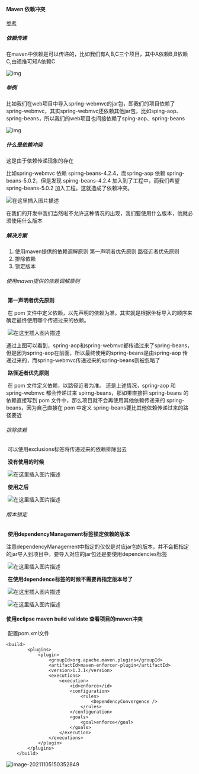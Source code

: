 #### Maven 依赖冲突

[参考](https://www.cnblogs.com/pjhaymy/p/13961725.html)

##### 依赖传递

在maven中依赖是可以传递的，比如我们有A,B,C三个项目，其中A依赖B,B依赖C,由递推可知A依赖C

![img](https://i.loli.net/2021/11/05/ZfnCQ3LwtWeP8jk.png)

##### 举例

比如我们在web项目中导入spring-webmvc的jar包，即我们的项目依赖了spring-webmvc，其实spring-webmvc还依赖其他jar包，比如sping-aop、spring-beans，所以我们的web项目也间接依赖了sping-aop、spring-beans

![img](https://i.loli.net/2021/11/05/HvD3nSh1PqQx7MT.png)

##### 什么是依赖冲突

这是由于依赖传递现象的存在

比如spring-webmvc 依赖 spirng-beans-4.2.4，而spring-aop 依赖  spring-beans-5.0.2，但是发现 spirng-beans-4.2.4 加入到了工程中，而我们希望  spring-beans-5.0.2 加入工程。这就造成了依赖冲突。

![在这里插入图片描述](https://i.loli.net/2021/11/05/dhBkT5pVWuLZNvn.png)

在我们的开发中我们当然啦不允许这种情况的出现，我们要使用什么版本，他就必须使用什么版本

##### 解决方案

1. 使用maven提供的依赖调解原则
    第一声明者优先原则
    路径近者优先原则
2. 排除依赖
3. 锁定版本

###### 使用maven提供的依赖调解原则

​	**第一声明者优先原则**

​	在 pom 文件中定义依赖，以先声明的依赖为准。其实就是根据坐标导入的顺序来确定最终使用哪个传递过来的依赖。

​	![在这里插入图片描述](https://i.loli.net/2021/11/05/qfEg8FjkrNHZJcL.png)

​	通过上图可以看到，spring-aop和spring-webmvc都传递过来了spring-beans，但是因为spring-aop在前面，所以最终使用的spring-beans是由spring-aop	传递过来的，而spring-webmvc传递过来的spring-beans则被忽略了

​	**路径近者优先原则**

​	在 pom 文件定义依赖，以路径近者为准。
 	还是上述情况，spring-aop 和 spring-webmvc 都会传递过来 spirng-beans，那如果直接把  spring-beans 的依赖直接写到 pom 文件中，那么项目就不会再使用其他依赖传递来的 spring-beans，因为自己直接在 pom 中定义 spring-beans要比其他依赖传递过来的路径要近

###### 排除依赖

​	可以使用exclusions标签将传递过来的依赖排除出去

​	**没有使用的时候**

​	![在这里插入图片描述](https://i.loli.net/2021/11/05/aZ4loP5FhriBOmG.png)

​	**使用之后**

​	![在这里插入图片描述](https://i.loli.net/2021/11/05/VxyXqPpkA8orHOj.png)

###### 版本锁定

​	**使用dependencyManagement标签锁定依赖的版本**

​	注意dependencyManagement中指定的仅仅是对应jar包的版本，并不会把指定的jar导入到项目中，要导入对应的jar包还是要使用dependencies标签

​	![在这里插入图片描述](https://i.loli.net/2021/11/05/CdhxUr7IOSAfTKp.png)	

​	**在使用dependence标签的时候不需要再指定版本号了**

​	![在这里插入图片描述](https://i.loli.net/2021/11/05/tBG2Ip3UzgZsJWc.png)

​		![在这里插入图片描述](https://i.loli.net/2021/11/05/KlT253Srm1HuRIe.png)



#### 使用eclipse maven build validate 查看项目的maven冲突

​	配置pom.xml文件

```
<build>
		<plugins>
			<plugin>
				<groupId>org.apache.maven.plugins</groupId>
				<artifactId>maven-enforcer-plugin</artifactId>
				<version>1.3.1</version>
				<executions>
					<execution>
						<id>enforce</id>
						<configuration>
							<rules>
								<DependencyConvergence />
							</rules>
						</configuration>
						<goals>
							<goal>enforce</goal>
						</goals>
					</execution>
				</executions>
			</plugin>
		</plugins>
	</build>
```

![image-20211105150352849](https://i.loli.net/2021/11/05/wVGjoBCKFYl2cp3.png)